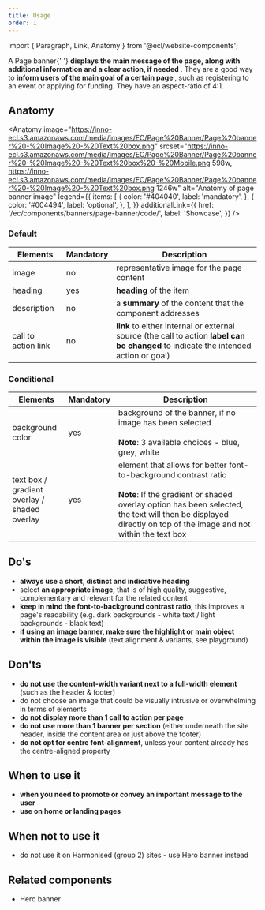```yaml
---
title: Usage
order: 1
---
```


import { Paragraph, Link, Anatomy } from '@ecl/website-components';

<Paragraph size="lead">
  A Page banner{' '}
  <strong>
    displays the main message of the page, along with additional information and
    a clear action, if needed
  </strong>
  . They are a good way to <strong>
    inform users of the main goal of a certain page
  </strong>, such as registering to an event or applying for funding. They have an
  aspect-ratio of 4:1.
</Paragraph>

## Anatomy

<Anatomy
image="https://inno-ecl.s3.amazonaws.com/media/images/EC/Page%20Banner/Page%20banner%20-%20Image%20-%20Text%20box.png"
srcset="https://inno-ecl.s3.amazonaws.com/media/images/EC/Page%20Banner/Page%20banner%20-%20Image%20-%20Text%20box%20-%20Mobile.png 598w, https://inno-ecl.s3.amazonaws.com/media/images/EC/Page%20Banner/Page%20banner%20-%20Image%20-%20Text%20box.png 1246w"
alt="Anatomy of page banner image"
legend={{
    items: [
      {
        color: '#404040',
        label: 'mandatory',
      },
      {
        color: '#004494',
        label: 'optional',
      },
    ],
  }}
additionalLink={{
    href: '/ec/components/banners/page-banner/code/',
    label: 'Showcase',
  }}
/>

### Default

| Elements            | Mandatory | Description                                                                                                                          |
| ------------------- | --------- | ------------------------------------------------------------------------------------------------------------------------------------ |
| image               | no        | representative image for the page content                                                                                            |
| heading             | yes       | **heading** of the item                                                                                                              |
| description         | no        | a **summary** of the content that the component addresses                                                                            |
| call to action link | no        | **link** to either internal or external source (the call to action **label can be changed** to indicate the intended action or goal) |

### Conditional

| Elements                                               | Mandatory | Description                                                                                                                                                                                                                                |
| ------------------------------------------------------ | --------- | ------------------------------------------------------------------------------------------------------------------------------------------------------------------------------------------------------------------------------------------ |
| background color                                       | yes       | background of the banner, if no image has been selected<br /><br />**Note**: 3 available choices - blue, grey, white                                                                                                                       |
| text box /<br />gradient overlay /<br />shaded overlay | yes       | element that allows for better font-to-background contrast ratio<br /><br />**Note**: If the gradient or shaded overlay option has been selected, the text will then be displayed directly on top of the image and not within the text box |

## Do's

- **always use a short, distinct and indicative heading**
- select **an appropriate image**, that is of high quality, suggestive, complementary and relevant for the related content
- **keep in mind the font-to-background contrast ratio**, this improves a page's readability (e.g. dark backgrounds - white text / light backgrounds - black text)
- **if using an image banner, make sure the highlight or main object within the image is visible** (text alignment & variants, see <Link to="/playground/ec/?path=/story/components-banners-page-banner--image-box">playground</Link>)

## Don'ts

- **do not use the content-width variant next to a full-width element** (such as the header & footer)
- do not choose an image that could be visually intrusive or overwhelming in terms of elements
- **do not display more than 1 call to action per page**
- **do not use more than 1 banner per section** (either underneath the site header, inside the content area or just above the footer)
- **do not opt for centre font-alignment**, unless your content already has the centre-aligned property

## When to use it

- **when you need to promote or convey an important message to the user**
- **use on home or landing pages**

## When not to use it

- do not use it on Harmonised (group 2) sites - use <Link to="/ec/components/banners/hero-banner/usage/">Hero banner instead</Link>

## Related components

- <Link to="/ec/components/banners/hero-banner/usage/" standalone>
    Hero banner
  </Link>
